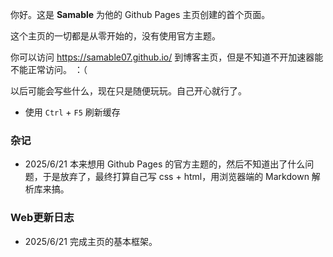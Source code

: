 你好。这是 **Samable** 为他的 Github Pages 主页创建的首个页面。

这个主页的一切都是从零开始的，没有使用官方主题。

你可以访问 <https://samable07.github.io/> 到博客主页，但是不知道不开加速器能不能正常访问。 ：（

以后可能会写些什么，现在只是随便玩玩。自己开心就行了。

* 使用 `Ctrl` + `F5` 刷新缓存

### 杂记
- 2025/6/21 
本来想用 Github Pages 的官方主题的，然后不知道出了什么问题，于是放弃了，最终打算自己写 css + html，用浏览器端的 Markdown 解析库来搞。

### Web更新日志
- 2025/6/21 
完成主页的基本框架。
